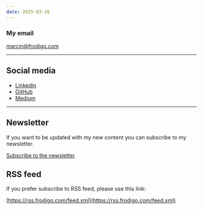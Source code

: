 ```yaml
---
date: 2025-03-28
---
```


### My email

[marcin@frodigo.com](mailto:marcin@frodigo.com)

---

## Social media

- [Linkedin](https://www.linkedin.com/in/frodigo/ "LinkedIn")
- [GitHub](https://github.com/Frodigo "GitHub")
- [Medium](https://medium.com/@marcin_12725 "Medium")

---

## Newsletter

If you want to be updated with my new content you can subscribe to my newsletter.

[Subscribe to the newsletter](https://marcinkwiatkowski.kit.com)

## RSS feed

If you prefer subscribe to RSS feed, please use this link:

[https://rss.frodigo.com/feed.xml](https://rss.frodigo.com/feed.xml)
